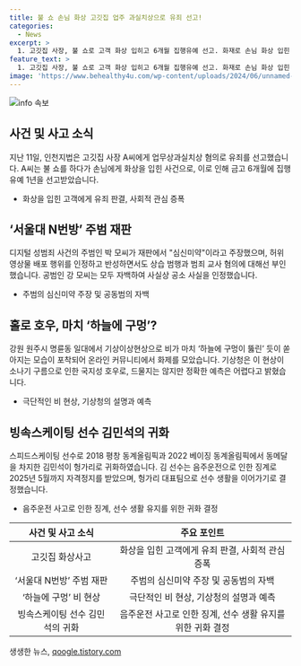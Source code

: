 ```yaml
---
title: 불 쇼 손님 화상 고깃집 업주 과실치상으로 유죄 선고!
categories:
  - News
excerpt: >
  1. 고깃집 사장, 불 쇼로 고객 화상 입히고 6개월 집행유예 선고. 화재로 손님 화상 입힌 사건으로 인천지법, 사장에게 유죄 선고 및 집행유예 선고. 피해자는 전치 16주 진단을 받고, 검찰은 과실치사 혐의로 기소. 2. 서울대 N번방 주범, 재판서 심신미약 주장. 박 씨 측은 허위 영상물 배포 행위를 인정하고 반성, 강 씨 측은 자백. 3. 강원 원주시에서 발생한 국지성 호우 사진 화제. 기상청은 시간당 70㎜ 정도의 소나기구름 발달을 확인. 4. 스피드스케이팅 선수 김민석, 헝가리로 귀화. 음주운전으로 자격정지를 받아 헝가리대표팀으로 활동 중.
feature_text: >
  1. 고깃집 사장, 불 쇼로 고객 화상 입히고 6개월 집행유예 선고. 화재로 손님 화상 입힌 사건으로 인천지법, 사장에게 유죄 선고 및 집행유예 선고. 피해자는 전치 16주 진단을 받고, 검찰은 과실치사 혐의로 기소. 2. 서울대 N번방 주범, 재판서 심신미약 주장. 박 씨 측은 허위 영상물 배포 행위를 인정하고 반성, 강 씨 측은 자백. 3. 강원 원주시에서 발생한 국지성 호우 사진 화제. 기상청은 시간당 70㎜ 정도의 소나기구름 발달을 확인. 4. 스피드스케이팅 선수 김민석, 헝가리로 귀화. 음주운전으로 자격정지를 받아 헝가리대표팀으로 활동 중.
image: 'https://www.behealthy4u.com/wp-content/uploads/2024/06/unnamed-file.png'
---
```


<p><img src="https://www.behealthy4u.com/wp-content/uploads/2024/06/unnamed-file.png" alt="info 속보" /></p>

<h2 data-ke-size="size26">사건 및 사고 소식</h2>

<p data-ke-size="size16">지난 11일, 인천지법은 고깃집 사장 A씨에게 업무상과실치상 혐의로 유죄를 선고했습니다. A씨는 불 쇼를 하다가 손님에게 화상을 입힌 사건으로, 이로 인해 금고 6개월에 집행유예 1년을 선고받았습니다.</p>

<ul>
<li>화상을 입힌 고객에게 유죄 판결, 사회적 관심 증폭</li>
</ul>

<h2 data-ke-size="size26">‘서울대 N번방’ 주범 재판</h2>

<p data-ke-size="size16">디지털 성범죄 사건의 주범인 박 모씨가 재판에서 "심신미약"이라고 주장했으며, 허위 영상물 배포 행위를 인정하고 반성하면서도 상습 범행과 범죄 교사 혐의에 대해선 부인했습니다. 공범인 강 모씨는 모두 자백하여 사실상 공소 사실을 인정했습니다.</p>

<ul>
<li>주범의 심신미약 주장 및 공동범의 자백</li>
</ul>

<h2 data-ke-size="size26">홀로 호우, 마치 ‘하늘에 구멍’?</h2>

<p data-ke-size="size16">강원 원주시 명륜동 일대에서 기상이상현상으로 비가 마치 ‘하늘에 구멍이 뚫린’ 듯이 쏟아지는 모습이 포착되어 온라인 커뮤니티에서 화제를 모았습니다. 기상청은 이 현상이 소나기 구름으로 인한 국지성 호우로, 드물지는 않지만 정확한 예측은 어렵다고 밝혔습니다.</p>

<ul>
<li>극단적인 비 현상, 기상청의 설명과 예측</li>
</ul>

<h2 data-ke-size="size26">빙속스케이팅 선수 김민석의 귀화</h2>

<p data-ke-size="size16">스피드스케이팅 선수로 2018 평창 동계올림픽과 2022 베이징 동계올림픽에서 동메달을 차지한 김민석이 헝가리로 귀화하였습니다. 김 선수는 음주운전으로 인한 징계로 2025년 5월까지 자격정지를 받았으며, 헝가리 대표팀으로 선수 생활을 이어가기로 결정했습니다.</p>

<ul>
<li>음주운전 사고로 인한 징계, 선수 생활 유지를 위한 귀화 결정</li>
</ul>

<table>
<thead>
<tr>
<th style="text-align: center;">사건 및 사고 소식</th>
<th style="text-align: center;">주요 포인트</th>
</tr>
</thead>
<tbody>
<tr>
<td style="text-align: center;">고깃집 화상사고</td>
<td style="text-align: center;">화상을 입힌 고객에게 유죄 판결, 사회적 관심 증폭</td>
</tr>
<tr>
<td style="text-align: center;">‘서울대 N번방’ 주범 재판</td>
<td style="text-align: center;">주범의 심신미약 주장 및 공동범의 자백</td>
</tr>
<tr>
<td style="text-align: center;">‘하늘에 구멍’ 비 현상</td>
<td style="text-align: center;">극단적인 비 현상, 기상청의 설명과 예측</td>
</tr>
<tr>
<td style="text-align: center;">빙속스케이팅 선수 김민석의 귀화</td>
<td style="text-align: center;">음주운전 사고로 인한 징계, 선수 생활 유지를 위한 귀화 결정</td>
</tr>
</tbody>
</table>
생생한 뉴스, <a href="https://qoogle.tistory.com" rel="dofollow">qoogle.tistory.com</a>



